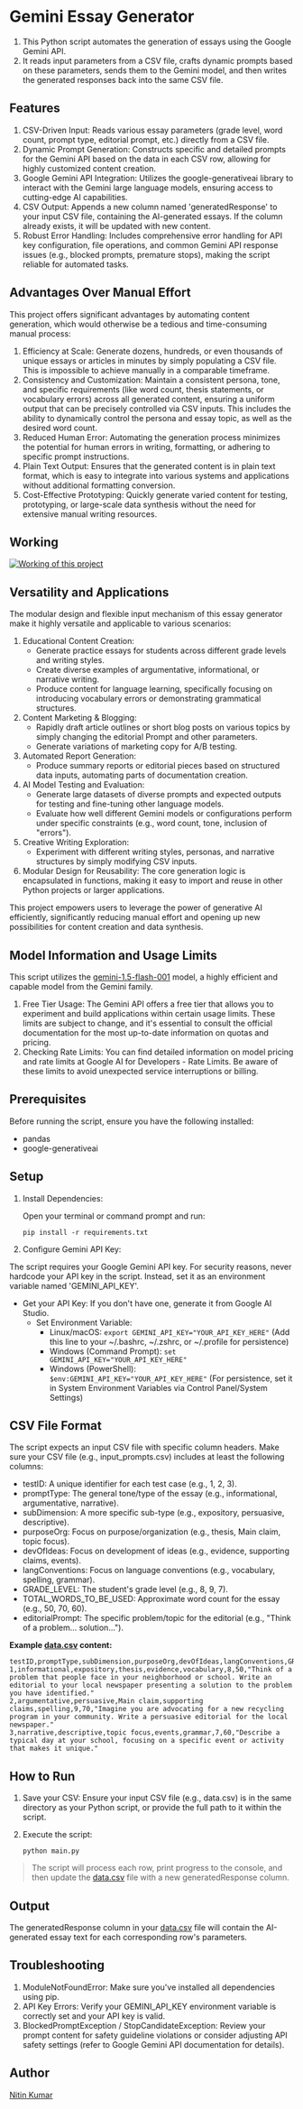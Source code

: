 # Gemini Essay Generator

1. This Python script automates the generation of essays using the Google Gemini API. 
2. It reads input parameters from a CSV file, crafts dynamic prompts based on these parameters, sends them to the Gemini model, and then writes the generated responses back into the same CSV file.


## Features
1. CSV-Driven Input: Reads various essay parameters (grade level, word count, prompt type, editorial prompt, etc.) directly from a CSV file.
2. Dynamic Prompt Generation: Constructs specific and detailed prompts for the Gemini API based on the data in each CSV row, allowing for highly customized content creation.
3. Google Gemini API Integration: Utilizes the google-generativeai library to interact with the Gemini large language models, ensuring access to cutting-edge AI capabilities.
4. CSV Output: Appends a new column named 'generatedResponse' to your input CSV file, containing the AI-generated essays. If the column already exists, it will be updated with new content.
5. Robust Error Handling: Includes comprehensive error handling for API key configuration, file operations, and common Gemini API response issues (e.g., blocked prompts, premature stops), making the script reliable for automated tasks.


## Advantages Over Manual Effort

This project offers significant advantages by automating content generation, which would otherwise be a tedious and time-consuming manual process:
1. Efficiency at Scale: Generate dozens, hundreds, or even thousands of unique essays or articles in minutes by simply populating a CSV file. This is impossible to achieve manually in a comparable timeframe.
2. Consistency and Customization: Maintain a consistent persona, tone, and specific requirements (like word count, thesis statements, or vocabulary errors) across all generated content, ensuring a uniform output that can be precisely controlled via CSV inputs. This includes the ability to dynamically control the persona and essay topic, as well as the desired word count.
3. Reduced Human Error: Automating the generation process minimizes the potential for human errors in writing, formatting, or adhering to specific prompt instructions.
4. Plain Text Output: Ensures that the generated content is in plain text format, which is easy to integrate into various systems and applications without additional formatting conversion.
5. Cost-Effective Prototyping: Quickly generate varied content for testing, prototyping, or large-scale data synthesis without the need for extensive manual writing resources.

## Working

[![Working of this project](essayWritingUsingPrompts.gif)](essayWritingUsingPrompts.gif)


## Versatility and Applications
The modular design and flexible input mechanism of this essay generator make it highly versatile and applicable to various scenarios:
1. Educational Content Creation:
   - Generate practice essays for students across different grade levels and writing styles.
   - Create diverse examples of argumentative, informational, or narrative writing.
   - Produce content for language learning, specifically focusing on introducing vocabulary errors or demonstrating grammatical structures.
2. Content Marketing & Blogging:
   - Rapidly draft article outlines or short blog posts on various topics by simply changing the editorial Prompt and other parameters.
   - Generate variations of marketing copy for A/B testing.
3. Automated Report Generation:
   - Produce summary reports or editorial pieces based on structured data inputs, automating parts of documentation creation.
4. AI Model Testing and Evaluation:
   - Generate large datasets of diverse prompts and expected outputs for testing and fine-tuning other language models.
   - Evaluate how well different Gemini models or configurations perform under specific constraints (e.g., word count, tone, inclusion of "errors").
5. Creative Writing Exploration:
   - Experiment with different writing styles, personas, and narrative structures by simply modifying CSV inputs.
6. Modular Design for Reusability: The core generation logic is encapsulated in functions, making it easy to import and reuse in other Python projects or larger applications.

This project empowers users to leverage the power of generative AI efficiently, significantly reducing manual effort and opening up new possibilities for content creation and data synthesis.


## Model Information and Usage Limits

This script utilizes the [gemini-1.5-flash-001](https://ai.google.dev/gemini-api/docs/models#gemini-1.5-flash) model, a highly efficient and capable model from the Gemini family.
1. Free Tier Usage: The Gemini API offers a free tier that allows you to experiment and build applications within certain usage limits. These limits are subject to change, and it's essential to consult the official documentation for the most up-to-date information on quotas and pricing.
2. Checking Rate Limits: You can find detailed information on model pricing and rate limits at Google AI for Developers - Rate Limits. Be aware of these limits to avoid unexpected service interruptions or billing.


## Prerequisites

Before running the script, ensure you have the following installed:
- pandas
- google-generativeai


## Setup

1. Install Dependencies:  

    Open your terminal or command prompt and run:
    ```commandline
    pip install -r requirements.txt
    ```

2. Configure Gemini API Key:  

The script requires your Google Gemini API key. For security reasons, never hardcode your API key in the script. Instead, set it as an environment variable named 'GEMINI_API_KEY'.

- Get your API Key: If you don't have one, generate it from Google AI Studio.
    - Set Environment Variable:
        - Linux/macOS:
        ```export GEMINI_API_KEY="YOUR_API_KEY_HERE"```
        (Add this line to your ~/.bashrc, ~/.zshrc, or ~/.profile for persistence)
        - Windows (Command Prompt):
          ```set GEMINI_API_KEY="YOUR_API_KEY_HERE"```
        - Windows (PowerShell):
          ```$env:GEMINI_API_KEY="YOUR_API_KEY_HERE"```
        (For persistence, set it in System Environment Variables via Control Panel/System Settings)


## CSV File Format

The script expects an input CSV file with specific column headers. Make sure your CSV file (e.g., input_prompts.csv) includes at least the following columns:
- testID: A unique identifier for each test case (e.g., 1, 2, 3).
- promptType: The general tone/type of the essay (e.g., informational, argumentative, narrative).
- subDimension: A more specific sub-type (e.g., expository, persuasive, descriptive).
- purposeOrg: Focus on purpose/organization (e.g., thesis, Main claim, topic focus).
- devOfIdeas: Focus on development of ideas (e.g., evidence, supporting claims, events).
- langConventions: Focus on language conventions (e.g., vocabulary, spelling, grammar).
- GRADE_LEVEL: The student's grade level (e.g., 8, 9, 7).
- TOTAL_WORDS_TO_BE_USED: Approximate word count for the essay (e.g., 50, 70, 60).
- editorialPrompt: The specific problem/topic for the editorial (e.g., "Think of a problem... solution...").

**Example [data.csv](data.csv) content:**

```
testID,promptType,subDimension,purposeOrg,devOfIdeas,langConventions,GRADE_LEVEL,TOTAL_WORDS_TO_BE_USED,editorialPrompt
1,informational,expository,thesis,evidence,vocabulary,8,50,"Think of a problem that people face in your neighborhood or school. Write an editorial to your local newspaper presenting a solution to the problem you have identified."
2,argumentative,persuasive,Main claim,supporting claims,spelling,9,70,"Imagine you are advocating for a new recycling program in your community. Write a persuasive editorial for the local newspaper."
3,narrative,descriptive,topic focus,events,grammar,7,60,"Describe a typical day at your school, focusing on a specific event or activity that makes it unique."
```
        
              
## How to Run

1. Save your CSV: Ensure your input CSV file (e.g., data.csv) is in the same directory as your Python script, or provide the full path to it within the script.
2. Execute the script:

    ```python main.py```

> The script will process each row, print progress to the console, and then update the [data.csv](data.csv) file with a new generatedResponse column.


## Output
The generatedResponse column in your [data.csv](data.csv) file will contain the AI-generated essay text for each corresponding row's parameters.


## Troubleshooting

1. ModuleNotFoundError: Make sure you've installed all dependencies using pip.
2. API Key Errors: Verify your GEMINI_API_KEY environment variable is correctly set and your API key is valid.
3. BlockedPromptException / StopCandidateException: Review your prompt content for safety guideline violations or consider adjusting API safety settings (refer to Google Gemini API documentation for details).


## Author

[Nitin Kumar](https://linkedin.com/in/nitin30kumar/)
